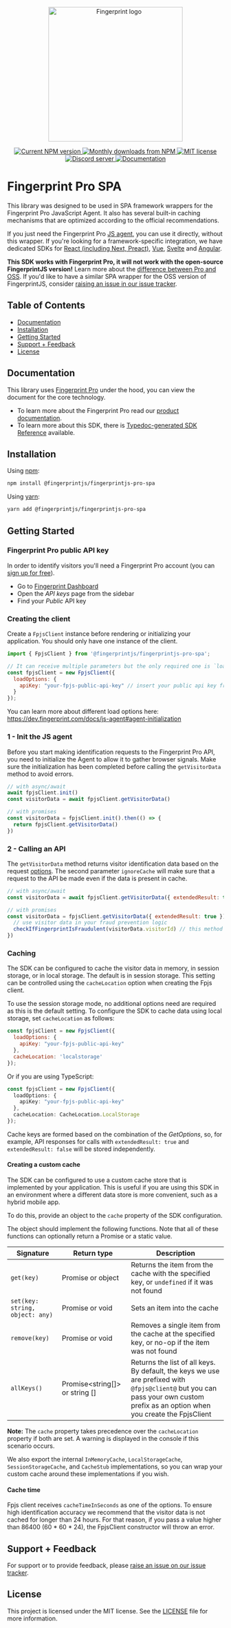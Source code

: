 <p align="center">
  <a href="https://fingerprint.com">
    <picture>
     <source media="(prefers-color-scheme: dark)" srcset="https://fingerprintjs.github.io/home/resources/logo_light.svg" />
     <source media="(prefers-color-scheme: light)" srcset="https://fingerprintjs.github.io/home/resources/logo_dark.svg" />
     <img src="https://fingerprintjs.github.io/home/resources/logo_dark.svg" alt="Fingerprint logo" width="312px" />
   </picture>
  </a>
<p align="center">
<a href="https://www.npmjs.com/package/@fingerprintjs/fingerprintjs-pro-spa">
  <img src="https://img.shields.io/npm/v/@fingerprintjs/fingerprintjs-pro-spa.svg" alt="Current NPM version">
</a>
<a href="https://www.npmjs.com/package/@fingerprintjs/fingerprintjs-pro-spa">
  <img src="https://img.shields.io/npm/dm/@fingerprintjs/fingerprintjs-pro-spa.svg" alt="Monthly downloads from NPM">
</a>
<a href="https://opensource.org/licenses/MIT">
  <img src="https://img.shields.io/:license-mit-blue.svg" alt="MIT license">
</a>
<a href="https://discord.gg/39EpE2neBg">
  <img src="https://img.shields.io/discord/852099967190433792?style=logo&label=Discord&logo=Discord&logoColor=white" alt="Discord server">
</a>
<a href="https://fingerprintjs.github.io/fingerprintjs-pro-spa">
  <img src="https://img.shields.io/badge/-Documentation-green" alt="Documentation">
</a>


# Fingerprint Pro SPA

This library was designed to be used in SPA framework wrappers for the Fingerprint Pro JavaScript Agent. 
It also has several built-in caching mechanisms that are optimized according to the official recommendations. 

If you just need the Fingerprint Pro [JS agent](https://www.npmjs.com/package/@fingerprintjs/fingerprintjs-pro), you can use it directly, without this wrapper. If you're looking for a framework-specific integration, we have dedicated SDKs for [React (including Next, Preact)](https://github.com/fingerprintjs/fingerprintjs-pro-react), [Vue](https://github.com/fingerprintjs/fingerprintjs-pro-vue), [Svelte](https://github.com/fingerprintjs/fingerprintjs-pro-svelte) and [Angular](https://github.com/fingerprintjs/fingerprintjs-pro-angular).

**This SDK works with Fingerprint Pro, it will not work with the open-source FingerprintJS version!** 
Learn more about the [difference between Pro and OSS](https://dev.fingerprint.com/docs/pro-vs-open-source). 
If you'd like to have a similar SPA wrapper for the OSS version of FingerprintJS, consider [raising an issue in our issue tracker](https://github.com/fingerprintjs/fingerprintjs-pro-spa/issues).

## Table of Contents

- [Documentation](#documentation)
- [Installation](#installation)
- [Getting Started](#getting-started)
- [Support + Feedback](#support--feedback)
- [License](#license)

## Documentation

This library uses [Fingerprint Pro](https://fingerprint.com/github/) under the hood, you can view the document for the core technology.
- To learn more about the Fingerprint Pro read our [product documentation](https://dev.fingerprint.com/docs).
- To learn more about this SDK, there is [Typedoc-generated SDK Reference](https://fingerprintjs.github.io/fingerprintjs-pro-spa) available.

## Installation

Using [npm](https://npmjs.org):

```sh
npm install @fingerprintjs/fingerprintjs-pro-spa
```

Using [yarn](https://yarnpkg.com):

```sh
yarn add @fingerprintjs/fingerprintjs-pro-spa
```

## Getting Started

### Fingerprint Pro public API key

In order to identify visitors you'll need a Fingerprint Pro account (you can [sign up for free](https://dashboard.fingerprint.com/signup/)).

- Go to [Fingerprint Dashboard](https://dashboard.fingerprint.com/)
- Open the _API keys_ page from the sidebar
- Find your _Public_ API key

### Creating the client

Create a `FpjsClient` instance before rendering or initializing your application. You should only have one instance of the client.

```js
import { FpjsClient } from '@fingerprintjs/fingerprintjs-pro-spa';

// It can receive multiple parameters but the only required one is `loadOptions`, which contains the public API key
const fpjsClient = new FpjsClient({
  loadOptions: {
    apiKey: "your-fpjs-public-api-key" // insert your public api key from the dashboard here
  }
});
```
You can learn more about different load options here: https://dev.fingerprint.com/docs/js-agent#agent-initialization

### 1 - Init the JS agent

Before you start making identification requests to the Fingerprint Pro API, you need to initialize the Agent 
to allow it to gather browser signals. 
Make sure the initialization has been completed before calling the `getVisitorData` method to avoid errors.

```js
// with async/await
await fpjsClient.init()
const visitorData = await fpjsClient.getVisitorData()

// with promises
const visitorData = fpjsClient.init().then(() => {
  return fpjsClient.getVisitorData()
})
```

### 2 - Calling an API
The `getVisitorData` method returns visitor identification data based on the request [options](https://dev.fingerprint.com/docs/js-agent#visitor-identification).
The second parameter `ignoreCache` will make sure that a request to the API  be made even if the data is present in cache.

```js
// with async/await
const visitorData = await fpjsClient.getVisitorData({ extendedResult: true })

// with promises
const visitorData = fpjsClient.getVisitorData({ extendedResult: true }).then((visitorData) => {
  // use visitor data in your fraud prevention logic
  checkIfFingerprintIsFraudulent(visitorData.visitorId) // this method is just an example, this SDK doesn't actually supply it
})
```

### Caching

The SDK can be configured to cache the visitor data in memory, in session storage, or in local storage. 
The default is in session storage. This setting can be controlled using the `cacheLocation` option when creating the Fpjs client.

To use the session storage mode, no additional options need are required as this is the default setting. To configure the SDK to cache data using local storage, set `cacheLocation` as follows:

```js
const fpjsClient = new FpjsClient({
  loadOptions: {
    apiKey: "your-fpjs-public-api-key"
  },
  cacheLocation: 'localstorage'
});
```

Or if you are using TypeScript:
```ts
const fpjsClient = new FpjsClient({
  loadOptions: {
    apiKey: "your-fpjs-public-api-key"
  },
  cacheLocation: CacheLocation.LocalStorage
});
```

Cache keys are formed based on the combination of the _GetOptions_, so, for example, API responses for calls with `extendedResult: true` and `extendedResult: false`
will be stored independently.

#### Creating a custom cache

The SDK can be configured to use a custom cache store that is implemented by your application. This is useful if you are using this SDK in an environment where a different data store is more convenient, such as a hybrid mobile app.

To do this, provide an object to the `cache` property of the SDK configuration.

The object should implement the following functions. Note that all of these functions can optionally return a Promise or a static value.

| Signature                        | Return type                    | Description                                                                                                                                                                    |
| -------------------------------- | ------------------------------ |--------------------------------------------------------------------------------------------------------------------------------------------------------------------------------|
| `get(key)`                       | Promise<object> or object      | Returns the item from the cache with the specified key, or `undefined` if it was not found                                                                                     |
| `set(key: string, object: any) ` | Promise<void> or void          | Sets an item into the cache                                                                                                                                                    |
| `remove(key)`                    | Promise<void> or void          | Removes a single item from the cache at the specified key, or no-op if the item was not found                                                                                  |
| `allKeys()`                      | Promise<string[]> or string [] | Returns the list of all keys. By default, the keys we use are prefixed with `@fpjs@client@` but you can pass your own custom prefix as an option when you create the FpjsClient |

**Note:** The `cache` property takes precedence over the `cacheLocation` property if both are set. A warning is displayed in the console if this scenario occurs.

We also export the internal `InMemoryCache`, `LocalStorageCache`, `SessionStorageCache`, and `CacheStub` implementations, so you can wrap your custom cache around these implementations if you wish.

#### Cache time
Fpjs client receives `cacheTimeInSeconds` as one of the options. To ensure high identification accuracy we recommend that the visitor data is not cached for longer than 24 hours.
For that reason, if you pass a value higher than 86400 (60 * 60 * 24), the FpjsClient constructor will throw an error.

## Support + Feedback

For support or to provide feedback, please [raise an issue on our issue tracker](https://github.com/fingerprintjs/fingerprintjs-pro-spa/issues).

## License

This project is licensed under the MIT license. See the [LICENSE](https://github.com/fingerprintjs/fingerprintjs-pro-spa/blob/master/LICENSE) file for more information.
